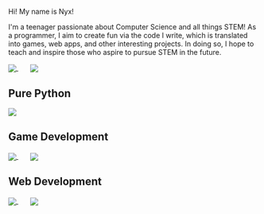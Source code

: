 Hi! My name is Nyx!

I'm a teenager passionate about Computer Science and all things STEM! As a programmer, I aim to create fun via the code I write, which is translated into games, web apps, and other interesting projects. In doing so, I hope to teach and inspire those who aspire to pursue STEM in the future.

<a href="https://github.com/xyntechx">
  <img align="center" src="https://github-readme-stats.vercel.app/api/?username=xyntechx&show_icons=true&include_all_commits=true&theme=radical"/>
</a>
&nbsp;&nbsp;&nbsp;&nbsp;&nbsp;
<a href="https://github.com/xyntechx">
  <img align="center" src="https://github-readme-stats.vercel.app/api/top-langs/?username=xyntechx&exclude_repo=BlackHole,BlackHole-Game,MilkyWay-Game&theme=radical"/>
</a>

## Pure Python
<a href="https://github.com/xyntechx/Python-Projects">
  <img align="center" src="https://github-readme-stats.vercel.app/api/pin/?username=xyntechx&repo=Python-Projects&theme=radical"/>
</a>

## Game Development
<a href="https://github.com/xyntechx/MilkyWay">
  <img align="center" src="https://github-readme-stats.vercel.app/api/pin/?username=xyntechx&repo=MilkyWay&theme=radical"/>
</a>
&nbsp;&nbsp;&nbsp;&nbsp;&nbsp;
<a href="https://github.com/xyntechx/BlackHole">
  <img align="center" src="https://github-readme-stats.vercel.app/api/pin/?username=xyntechx&repo=BlackHole&theme=radical"/>
</a>

## Web Development
<a href="https://github.com/xyntechx/Quditi-Challenges">
  <img align="center" src="https://github-readme-stats.vercel.app/api/pin/?username=xyntechx&repo=Quditi-Challenges&theme=radical"/>
</a>
&nbsp;&nbsp;&nbsp;&nbsp;&nbsp;
<a href="https://github.com/xyntechx/Website">
  <img align="center" src="https://github-readme-stats.vercel.app/api/pin/?username=xyntechx&repo=Website&theme=radical"/>
</a>
